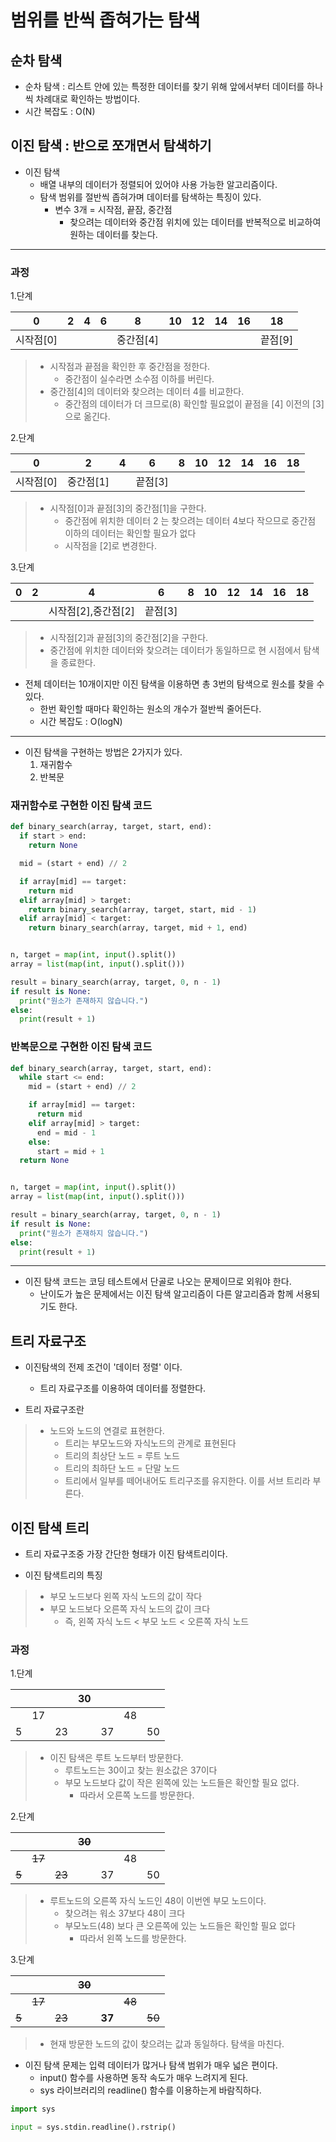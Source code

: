 # 범위를 반씩 좁혀가는 탐색

## 순차 탐색

* 순차 탐색 : 리스트 안에 있는 특정한 데이터를 찾기 위해 앞에서부터 데이터를 하나씩 차례대로 확인하는 방법이다.
* 시간 복잡도 : O(N)

## 이진 탐색 : 반으로 쪼개면서 탐색하기

* 이진 탐색
    * 배열 내부의 데이터가 정렬되어 있어야 사용 가능한 알고리즘이다.
    * 탐색 범위를 절반씩 좁혀가며 데이터를 탐색하는 특징이 있다.
        * 변수 3개 = 시작점, 끝잠, 중간점
            * 찾으려는 데이터와 중간점 위치에 있는 데이터를 반복적으로 비교하여 원하는 데이터를 찾는다.

---

### 과정 

1.단계


|0|2|4|6|8|10|12|14|16|18|
|---|---|---|---|---|---|---|---|---|---|
|시작점[0]| | | |중간점[4]| | | | |끝점[9]|

> * 시작점과 끝점을 확인한 후 중간점을 정한다.
>   * 중간점이 실수라면 소수점 이하를 버린다.
> * 중간점[4]의 데이터와 찾으려는 데이터 4를 비교한다.
>   * 중간점의 데이터가 더 크므로(8) 확인할 필요없이 끝점을 [4] 이전의 [3]으로 옮긴다.


2.단계


|0|2|4|6|8|10|12|14|16|18|
|---|---|---|---|---|---|---|---|---|---|
|시작점[0]|중간점[1] | |끝점[3] | | | | | | |

> * 시작점[0]과 끝점[3]의 중간점[1]을 구한다.
>   * 중간점에 위치한 데이터 2 는 찾으려는 데이터 4보다 작으므로 중간점 이하의 데이터는 확인할 필요가 없다
>   * 시작점을 [2]로 변경한다.

3.단계


|0|2|4|6|8|10|12|14|16|18|
|---|---|---|---|---|---|---|---|---|---|
| |  |시작점[2],중간점[2] |끝점[3] | | | | | | |

> * 시작점[2]과 끝점[3]의 중간점[2]을 구한다.
> * 중간점에 위치한 데이터와 찾으려는 데이터가 동일하므로 현 시점에서 탐색을 종료한다.


* 전체 데이터는 10개이지만 이진 탐색을 이용하면 총 3번의 탐색으로 원소를 찾을 수 있다.
    * 한번 확인할 때마다 확인하는 원소의 개수가 절반씩 줄어든다.
    * 시간 복잡도 : O(logN)
    
---
* 이진 탐색을 구현하는 방법은 2가지가 있다.
    1. 재귀함수
    1. 반복문

### 재귀함수로 구현한 이진 탐색 코드

```python
def binary_search(array, target, start, end):
  if start > end:
    return None

  mid = (start + end) // 2

  if array[mid] == target:
    return mid
  elif array[mid] > target:
    return binary_search(array, target, start, mid - 1)
  elif array[mid] < target:
    return binary_search(array, target, mid + 1, end)


n, target = map(int, input().split())
array = list(map(int, input().split()))

result = binary_search(array, target, 0, n - 1)
if result is None:
  print("원소가 존재하지 않습니다.")
else:
  print(result + 1)

```

### 반복문으로 구현한 이진 탐색 코드

```python
def binary_search(array, target, start, end):
  while start <= end:
    mid = (start + end) // 2

    if array[mid] == target:
      return mid
    elif array[mid] > target:
      end = mid - 1
    else:
      start = mid + 1
  return None


n, target = map(int, input().split())
array = list(map(int, input().split()))

result = binary_search(array, target, 0, n - 1)
if result is None:
  print("원소가 존재하지 않습니다.")
else:
  print(result + 1)

```

---
* 이진 탐색 코드는 코딩 테스트에서 단골로 나오는 문제이므로 외워야 한다.
    * 난이도가 높은 문제에서는 이진 탐색 알고리즘이 다른 알고리즘과 함께 서용되기도 한다.

## 트리 자료구조

* 이진탐색의 전제 조건이 '데이터 정렬' 이다.
    * 트리 자료구조를 이용하여 데이터를 정렬한다.
  
  
* 트리 자료구조란
>    * 노드와 노드의 연결로 표현한다.
>        * 트리는 부모노드와 자식노드의 관계로 표현된다
>        * 트리의 최상단 노드 = 루트 노드
>        * 트리의 최하단 노드 = 단말 노드
>        * 트리에서 일부를 떼어내어도 트리구조를 유지한다. 이를 서브 트리라 부른다.
    
## 이진 탐색 트리 

* 트리 자료구조중 가장 간단한 형태가 이진 탐색트리이다.
  

* 이진 탐색트리의 특징

>    * 부모 노드보다 왼쪽 자식 노드의 값이 작다
>    * 부모 노드보다 오른쪽 자식 노드의 값이 크다
>       * 즉, 왼쪽 자식 노드 < 부모 노드 < 오른쪽 자식 노드

### 과정

1.단계

| | | |30 | | | |
|---|---|---|---|---|---|---|
| |17| | | |48| |
|5| |23| |37| | 50|

> * 이진 탐색은 루트 노드부터 방문한다.
>   * 루트노드는 30이고 찾는 원소값은 37이다
>   * 부모 노드보다 값이 작은 왼쪽에 있는 노드들은 확인할 필요 없다.
>       * 따라서 오른쪽 노드를 방문한다.


2.단계

| | | |~~30~~ | | | |
|---|---|---|---|---|---|---|
| |~~17~~| | | |48| |
|~~5~~| |~~23~~| |37| | 50|

> * 루트노드의 오른쪽 자식 노드인 48이 이번엔 부모 노드이다.
>   * 찾으려는 워소 37보다 48이 크다
>   * 부모노드(48) 보다 큰 오른쪽에 있는 노드들은 확인할 필요 없다
>       * 따라서 왼쪽 노드를 방문한다.

3.단계

| | | |~~30~~ | | | |
|---|---|---|---|---|---|---|
| |~~17~~| | | |~~48~~| |
|~~5~~| |~~23~~| |**37**| | ~~50~~|

> * 현재 방문한 노드의 값이 찾으려는 값과 동일하다. 탐색을 마친다.


* 이진 탐색 문제는 입력 데이터가 많거나 탐색 범위가 매우 넓은 편이다.
    * input() 함수를 사용하면 동작 속도가 매우 느려지게 된다.
    * sys 라이브러리의 readline() 함수를 이용하는게 바람직하다.
    
```python
import sys

input = sys.stdin.readline().rstrip()
```